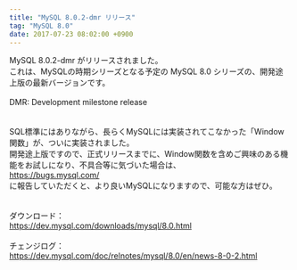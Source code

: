 ```yaml
---
title: "MySQL 8.0.2-dmr リリース"
tag: "MySQL 8.0"
date: 2017-07-23 08:02:00 +0900
---
```


MySQL 8.0.2-dmr がリリースされました。<br>
これは、MySQLの時期シリーズとなる予定の MySQL 8.0 シリーズの、開発途上版の最新バージョンです。<br>
<br>
DMR: Development milestone release<br>
<br>
<br>
SQL標準にはありながら、長らくMySQLには実装されてこなかった「Window 関数」が、ついに実装されました。<br>
開発途上版ですので、正式リリースまでに、Window関数を含めご興味のある機能をお試しになり、不具合等に気づいた場合は、<br>
https://bugs.mysql.com/<br>
に報告していただくと、より良いMySQLになりますので、可能な方はぜひ。<br>
<br>
<br>
ダウンロード：<br>
https://dev.mysql.com/downloads/mysql/8.0.html<br>
<br>
チェンジログ：<br>
https://dev.mysql.com/doc/relnotes/mysql/8.0/en/news-8-0-2.html<br>
<br>
<br>
